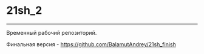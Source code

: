 # 21sh_2

-------------

Временный рабочий репозиторий.

Финальная версия - https://github.com/BalamutAndrey/21sh_finish
